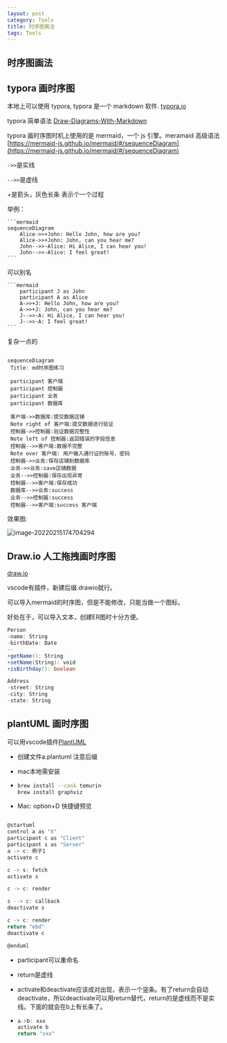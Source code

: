 ```yaml
---
layout: post
category: Tools
title: 时序图画法
tags: Tools
---
```


## 时序图画法

## typora 画时序图

本地上可以使用 typora, typora 是一个 markdown 软件. [typora.io](https://typora.io/)

typora 简单语法 [Draw-Diagrams-With-Markdown](https://support.typora.io/Draw-Diagrams-With-Markdown/)

typora 画时序图时机上使用的是 mermaid，一个 js 引擎。meramaid 高级语法 [https://mermaid-js.github.io/mermaid/#/sequenceDiagram](https://mermaid-js.github.io/mermaid/#/sequenceDiagram)

`->>`是实线

`-->>`是虚线

+是箭头，灰色长条 表示个一个过程

举例：

    ```mermaid
    sequenceDiagram
        Alice->>+John: Hello John, how are you?
        Alice->>+John: John, can you hear me?
        John-->>-Alice: Hi Alice, I can hear you!
        John-->>-Alice: I feel great!
    ```

可以别名

    ```mermaid
        participant J as John
        participant A as Alice
        A->>+J: Hello John, how are you?
        A->>+J: John, can you hear me?
        J-->>-A: Hi Alice, I can hear you!
        J-->>-A: I feel great!
    ```

复杂一点的

```mermaid

sequenceDiagram
 Title: md时序图练习

 participant 客户端
 participant 控制器
 participant 业务
 participant 数据库

 客户端->>数据库:提交数据店铺
 Note right of 客户端:提交数据进行验证
 控制器->>控制器:验证数据完整性
 Note left of 控制器:返回错误的字段信息
 控制器-->>客户端:数据不完整
 Note over 客户端: 用户输入通行证的账号、密码
 控制器->>业务:保存店铺到数据库
 业务->>业务:save店铺数据
 业务-->>控制器:保存出现异常
 控制器-->>客户端:保存成功
 数据库-->>业务:success
 业务-->>控制器:success
 控制器-->>客户端:success 客户端

```

效果图:

![image-20220215174704294](https://cdn.jsdelivr.net/gh/mafulong/mdPic@vv3/v3/20220215174709.png)




## Draw.io 人工拖拽画时序图

[draw.io](https://app.diagrams.net/)

vscode有插件，新建后缀.drawio就行。

可以导入mermaid的时序图，但是不能修改，只能当做一个图标。

好处在于，可以导入文本，创建ER图时十分方便。



```scala
Person
-name: String
-birthDate: Date
--
+getName(): String
+setName(String): void
+isBirthday(): boolean

Address
-street: String
-city: String
-state: String
```



## plantUML 画时序图



可以用vscode插件[PlantUML](https://marketplace.visualstudio.com/items?itemName=jebbs.plantuml)

- 创建文件a.plantuml 注意后缀

- mac本地需安装

- ```sh
  brew install --cask temurin
  brew install graphviz
  ```

- Mac: option+D 快捷键预览

```scala

@startuml
control a as "X"
participant c as "Client"
participant s as "Server"
a -> c: 例子1
activate c

c -> s: fetch
activate s

c -> c: render

s --> c: callback
deactivate s

c -> c: render
return "ebd"
deactivate c

@enduml

```



- participant可以重命名

- return是虚线

- activate和deactivate应该成对出现，表示一个竖条。有了return会自动deactivate，所以deactivate可以用return替代，return的是虚线而不是实线。下面的就会在b上有长条了。

- ```scala
  a->b: xxx
  activate b
  return "xxx"
  ```

  

